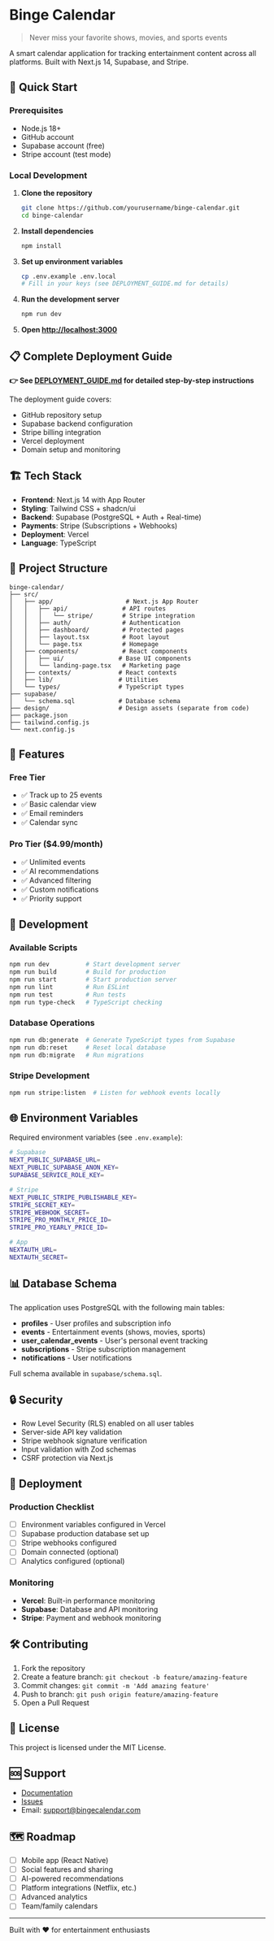 # Binge Calendar

> Never miss your favorite shows, movies, and sports events

A smart calendar application for tracking entertainment content across all platforms. Built with Next.js 14, Supabase, and Stripe.

## 🚀 Quick Start

### Prerequisites
- Node.js 18+
- GitHub account
- Supabase account (free)
- Stripe account (test mode)

### Local Development

1. **Clone the repository**
   ```bash
   git clone https://github.com/yourusername/binge-calendar.git
   cd binge-calendar
   ```

2. **Install dependencies**
   ```bash
   npm install
   ```

3. **Set up environment variables**
   ```bash
   cp .env.example .env.local
   # Fill in your keys (see DEPLOYMENT_GUIDE.md for details)
   ```

4. **Run the development server**
   ```bash
   npm run dev
   ```

5. **Open [http://localhost:3000](http://localhost:3000)**

## 📋 Complete Deployment Guide

**👉 See [DEPLOYMENT_GUIDE.md](./DEPLOYMENT_GUIDE.md) for detailed step-by-step instructions**

The deployment guide covers:
- GitHub repository setup
- Supabase backend configuration
- Stripe billing integration
- Vercel deployment
- Domain setup and monitoring

## 🏗️ Tech Stack

- **Frontend**: Next.js 14 with App Router
- **Styling**: Tailwind CSS + shadcn/ui
- **Backend**: Supabase (PostgreSQL + Auth + Real-time)
- **Payments**: Stripe (Subscriptions + Webhooks)
- **Deployment**: Vercel
- **Language**: TypeScript

## 📁 Project Structure

```
binge-calendar/
├── src/
│   ├── app/                    # Next.js App Router
│   │   ├── api/               # API routes
│   │   │   └── stripe/        # Stripe integration
│   │   ├── auth/              # Authentication
│   │   ├── dashboard/         # Protected pages
│   │   ├── layout.tsx         # Root layout
│   │   └── page.tsx           # Homepage
│   ├── components/            # React components
│   │   ├── ui/               # Base UI components
│   │   └── landing-page.tsx   # Marketing page
│   ├── contexts/             # React contexts
│   ├── lib/                  # Utilities
│   └── types/                # TypeScript types
├── supabase/
│   └── schema.sql            # Database schema
├── design/                   # Design assets (separate from code)
├── package.json
├── tailwind.config.js
└── next.config.js
```

## 🎯 Features

### Free Tier
- ✅ Track up to 25 events
- ✅ Basic calendar view
- ✅ Email reminders
- ✅ Calendar sync

### Pro Tier ($4.99/month)
- ✅ Unlimited events
- ✅ AI recommendations
- ✅ Advanced filtering
- ✅ Custom notifications
- ✅ Priority support

## 🔧 Development

### Available Scripts

```bash
npm run dev          # Start development server
npm run build        # Build for production
npm run start        # Start production server
npm run lint         # Run ESLint
npm run test         # Run tests
npm run type-check   # TypeScript checking
```

### Database Operations

```bash
npm run db:generate  # Generate TypeScript types from Supabase
npm run db:reset     # Reset local database
npm run db:migrate   # Run migrations
```

### Stripe Development

```bash
npm run stripe:listen  # Listen for webhook events locally
```

## 🌐 Environment Variables

Required environment variables (see `.env.example`):

```bash
# Supabase
NEXT_PUBLIC_SUPABASE_URL=
NEXT_PUBLIC_SUPABASE_ANON_KEY=
SUPABASE_SERVICE_ROLE_KEY=

# Stripe
NEXT_PUBLIC_STRIPE_PUBLISHABLE_KEY=
STRIPE_SECRET_KEY=
STRIPE_WEBHOOK_SECRET=
STRIPE_PRO_MONTHLY_PRICE_ID=
STRIPE_PRO_YEARLY_PRICE_ID=

# App
NEXTAUTH_URL=
NEXTAUTH_SECRET=
```

## 📊 Database Schema

The application uses PostgreSQL with the following main tables:

- **profiles** - User profiles and subscription info
- **events** - Entertainment events (shows, movies, sports)
- **user_calendar_events** - User's personal event tracking
- **subscriptions** - Stripe subscription management
- **notifications** - User notifications

Full schema available in `supabase/schema.sql`.

## 🔒 Security

- Row Level Security (RLS) enabled on all user tables
- Server-side API key validation
- Stripe webhook signature verification
- Input validation with Zod schemas
- CSRF protection via Next.js

## 🚢 Deployment

### Production Checklist

- [ ] Environment variables configured in Vercel
- [ ] Supabase production database set up
- [ ] Stripe webhooks configured
- [ ] Domain connected (optional)
- [ ] Analytics configured (optional)

### Monitoring

- **Vercel**: Built-in performance monitoring
- **Supabase**: Database and API monitoring
- **Stripe**: Payment and webhook monitoring

## 🛠️ Contributing

1. Fork the repository
2. Create a feature branch: `git checkout -b feature/amazing-feature`
3. Commit changes: `git commit -m 'Add amazing feature'`
4. Push to branch: `git push origin feature/amazing-feature`
5. Open a Pull Request

## 📝 License

This project is licensed under the MIT License.

## 🆘 Support

- [Documentation](./DEPLOYMENT_GUIDE.md)
- [Issues](https://github.com/yourusername/binge-calendar/issues)
- Email: support@bingecalendar.com

## 🗺️ Roadmap

- [ ] Mobile app (React Native)
- [ ] Social features and sharing
- [ ] AI-powered recommendations
- [ ] Platform integrations (Netflix, etc.)
- [ ] Advanced analytics
- [ ] Team/family calendars

---

Built with ❤️ for entertainment enthusiasts
